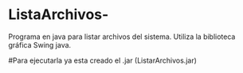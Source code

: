 # ListaArchivos-
Programa en java para listar archivos del sistema. Utiliza la biblioteca gráfica Swing java.

#Para ejecutarla ya esta creado el .jar (ListarArchivos.jar)
